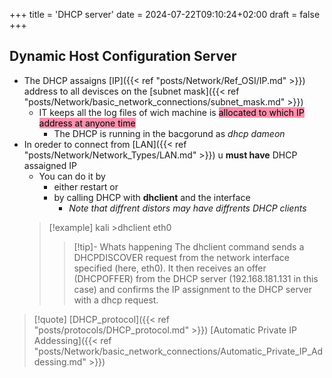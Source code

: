 +++
title = 'DHCP server'
date = 2024-07-22T09:10:24+02:00
draft = false
+++

## Dynamic Host Configuration Server
- The DHCP assaigns [IP]({{< ref "posts/Network/Ref_OSI/IP.md" >}}) address to all devisces on the [subnet mask]({{< ref "posts/Network/basic_network_connections/subnet_mask.md" >}})
	- IT keeps all the log files of wich machine is
		<mark style="background: #FF5582A6;">allocated to which IP address at anyone time</mark> 
		- The DHCP is running in the bacgorund as *dhcp dameon*
- In oreder to connect from [LAN]({{< ref "posts/Network/Network_Types/LAN.md" >}}) u **must have** DHCP assaigned IP 
	- You can do it by
		- either restart or 
		- by calling DHCP with **dhclient** and the interface 
			- *Note that diffrent distors may have diffrents DHCP clients*
   >[!example] 
   >kali >dhclient eth0
   >>[!tip]- Whats happening 
   >>The dhclient command sends a DHCPDISCOVER request from the network
interface specified (here, eth0). 
It then receives an offer (DHCPOFFER) from the
DHCP server (192.168.181.131 in this case) and confirms the IP assignment to the DHCP server with a dhcp request.




> [!quote] [DHCP_protocol]({{< ref "posts/protocols/DHCP_protocol.md" >}}) 
> [Automatic Private IP Addessing]({{< ref "posts/Network/basic_network_connections/Automatic_Private_IP_Addessing.md" >}}) 